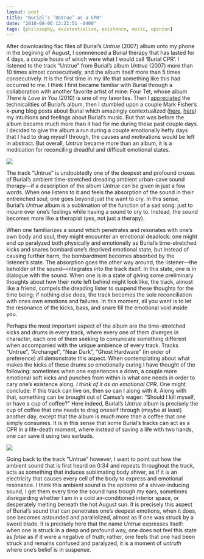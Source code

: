 ```yaml
---
layout: post
title: "Burial’s ‘Untrue’ as a CPR"
date: "2018-08-06 13:22:51 -0400"
tags: [philosophy, existentialism, existence, music, opinion]
---
```


After downloading flac files of Burial’s *Untrue* (2007) album onto my phone in the begining of August, I commenced a Burial therapy that has lasted for 4 days, a couple hours of which were what I would call ‘Burial CPR’. I listened to the track “Untrue” from Burial’s album *Untrue* (2007) more than 10 times almost consecutively, and the album itself more than 5 times consecutively. It is the first time in my life that something like this had occurred to me. I think I first became familiar with Burial through a collaboration with another favorite artist of mine: Four Tet, whose album *There is Love in You* (2010) is one of my favorites. Then I [appreciated](https://youtu.be/Et5B-zfAIIo) the technicalities of Burial’s album, then I stumbled upon a couple Mark Fisher’s k-pung blog posts about Burial which amazingly contextualized ([here](http://k-punk.abstractdynamics.org/archives/009782.html), [here](http://k-punk.abstractdynamics.org/archives/007666.html)) my intuitions and feelings about Burial’s music. But that was before the album became much more than it had for me during these past couple days. I decided to give the album a run during a couple emotionally hefty days that I had to drag myself through, the causes and motivations would be left in abstract. But overall, *Untrue* became more than an album, it is a medication for reconciling dreadful and difficult emotional states.

![](/images/burial-untrue.jpeg)

The track “Untrue” is undoubtedly one of the deepest and profound cruxes of Burial’s ambient time-stretched dreading ambient urban-cave sound therapy—if a description of the album *Untrue* can be given in just a few words. When one listens to it and feels the absorption of the sound in their entrenched soul; one goes beyond just the want to cry. In this sense, Burial’s *Untrue* album is a sublimation of the function of a sad song: just to mourn over one’s feelings while having a sound to cry to. Instead, the sound becomes more like a therapist (yes, not just a therapy).
	
When one familiarizes a sound which penetrates and resonates with one’s own body and soul, they might encounter an emotional deadlock: one might end up paralyzed both physically and emotionally as Burial’s time-stretched kicks and snares bombard one’s deprived emotional state, but instead of causing further harm, the bombardment becomes absorbed by the listener’s state. The absorption goes the other way around, the listener—the beholder of the sound—integrates into the track itself. In this state, one is in dialogue with the sound. When one is in a state of giving some preliminary thoughts about how their note left behind might look like, the track, almost like a friend, compels the dreading lister to suspend these thoughts for the time being; if nothing else does, the track becomes the sole reconciliation with ones own emotions and failures. In this moment, all you want is to let the resonance of the kicks, bass, and snare fill the emotional void inside you.

Perhaps the most important aspect of the album are the time-stretched kicks and drums in every track, where every one of them diverges in character, each one of them seeking to comunicate something different when accompanied with the unique ambience of every track. Tracks “Untrue”, “Archangel”, “Near Dark”, “Ghost Hardware” (in order of preference) all demonstrate this aspect. When contemplating about what makes the kicks of these drums so emotionally curing I have thought of the following: sometimes when one experiences a down, a couple more emotional soft kicks and punches from within is what one needs in order to cary one’s existence along. *I think of it as an emotional CPR*. One might conclude: If this track can live on, then so can I along with it. Along with that, something can be brought out of Camus’s wager: “Should I kill myself, or have a cup of coffee?” Here indeed, Burial’s *Untrue* album is precisely the cup of coffee that one needs to drag oneself through (maybe at least) another day, except that the album is much more than a coffee that one simply consumes. It is in this sense that some Burial’s tracks can act as a CPR in a life-death moment, where instead of saving a life with two hands, one can save it using two earbuds.

![](/images/chest-compression.gif)

Going back to the track “Untrue” however, I want to point out how the ambient sound that is first heard on 0:34 and repeats throughout the track, acts as something that induces sublimating body shiver, as if it is an electricity that causes every cell of the body to express and emotional resonance. I think this ambient sound is the epitome of a shiver-inducing sound, I get them every time the sound runs trough my ears, sometimes disregarding whether I am in a cold air-conditioned interior space, or desperately melting beneath the hot August sun. It is precisely this aspect of Burial’s sound that can penetrates one’s deepest emotions, when it does, one becomes astounded and parallelized, almost as if one was struck by a sword blade. It is precisely here that the name *Untrue* expresses itself: when one is struck in a deep and profound way, one does not feel this state as *false* as if it were a negative of *truth*; rather, one feels that one had been struck and remains confused and paralyzed, it is a moment of *untruth* where one’s belief is in suspense.   

<!--
Overal

It is ironical that the softest and tender tracks of teh album is “In McDonalds”

But “Homeless” is precisely what motivates one to drag onself throughout the day.

-->

